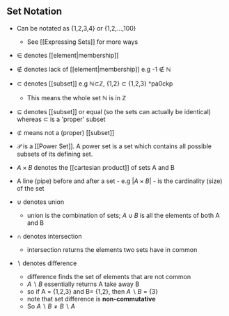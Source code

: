 ## Set Notation

- Can be notated as {1,2,3,4} or {1,2,...,100}
    - See [[Expressing Sets]] for more ways
    
- ∈ denotes [[element|membership]]

- ∉ denotes lack of [[element|membership]] e.g -1 ∉ ℕ

- ⊂ denotes [[subset]] e.g ℕ⊂ℤ, {1,2} ⊂ {1,2,3} ^pa0ckp
    - This means the whole set ℕ is in ℤ

- ⊆ denotes [[subset]] or equal (so the sets can actually be identical) whereas ⊂ is a 'proper' subset

- ⊄ means not a (proper) [[subset]]

- $\mathcal P$ is a [[Power Set]]. A power set is a set which contains all possible subsets of its defining set.

- $A\times B$ denotes the [[cartesian product]] of sets A and B
- A line (pipe) before and after a set - e.g $|A\times B|$ - is the cardinality (size) of the set
- $\cup$ denotes union
    - union is the combination of sets; ${A \cup B}$ is all the elements of both A and B
- $\cap$  denotes intersection 
    - intersection returns the elements two sets have in common
- $\backslash$ denotes difference
    - difference finds the set of elements that are not common
    - ${A\backslash B}$ essentially returns A take away B
    - so if A = {1,2,3} and B= {1,2}, then ${A\backslash B}$ = {3}
    - note that set difference is **non-commutative**
    - So ${A\backslash B \neq B \backslash A}$
    